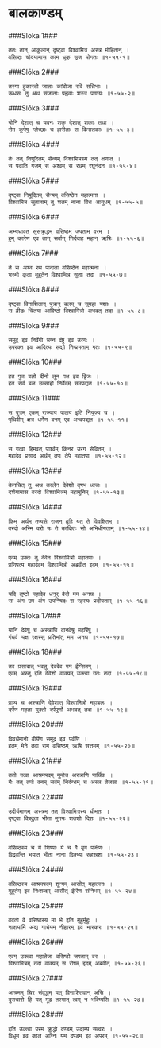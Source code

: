 बालकाण्डम्
===============================


###Slōka 1###


    ततः तान् आकुलान् दृष्ट्वा विश्वामित्र अस्त्र मोहितान् ।
    वसिष्ठः चोदयामास काम धुक् सृज योगतः ॥१-५५-१॥


###Slōka 2###


    तस्या हुंकारतो जाताः कांबोजा रवि सन्निभाः ।
    ऊधसः तु अथ संजाताः पह्लवाः शस्त्र पाणयः ॥१-५५-२॥


###Slōka 3###


    योनि देशात् च यवनः शकृ देशात् शकाः तथा ।
    रोम कूपेषु म्लेच्छाः च हारीताः स किरातकाः ॥१-५५-३॥


###Slōka 4###


    तैः तत् निषूदितम् सैन्यम् विश्वमित्रस्य तत् क्षणात् ।
    स पदाति गजम् स अश्वम् स रथम् रघुनंदन ॥१-५५-४॥


###Slōka 5###


    दृष्ट्वा निषूदितम् सैन्यम् वसिष्ठेन महात्मना ।
    विश्वामित्र सुतानाम् तु शतम् नाना विध आयुधम् ॥१-५५-५॥


###Slōka 6###


    अभ्यधावत् सुसंक्रुद्धम् वसिष्ठम् जपताम् वरम् ।
    हुम् कारेण एव तान् सर्वान् निर्ददाह महान् ऋषिः ॥१-५५-६॥


###Slōka 7###


    ते स अश्व रथ पादाता वसिष्ठेन महात्मना ।
    भस्मी कृता मुहूर्तेन विश्वामित्र सुताः तदा ॥१-५५-७॥


###Slōka 8###


    दृष्ट्वा विनाशितान् पुत्रान् बलम् च सुमहा यशाः ।
    स व्रीडः चिंतया आविष्टो विश्वामित्रो अभवत् तदा ॥१-५५-८॥


###Slōka 9###


    समुद्र इव निर्वेगो भग्न दंष्ट्र इव उरगः ।
    उपरक्त इव आदित्यः सद्यो निष्प्रभताम् गतः ॥१-५५-९॥


###Slōka 10###


    हत पुत्र बलो दीनो लून पक्ष इव द्विजः ।
    हत सर्व बल उत्साहो निर्वेदम् समपद्यत ॥१-५५-१०॥


###Slōka 11###


    स पुत्रम् एकम् राज्याय पालय इति नियुज्य च ।
    पृथिवीम् क्षत्र धर्मेण वनम् एव अन्वपद्यत ॥१-५५-११॥


###Slōka 12###


    स गत्वा हिमवत् पार्श्वम् किंनर उरग सेवितम् ।
    महादेव प्रसाद अर्थम् तपः तेपे महातपाः ॥१-५५-१२॥


###Slōka 13###


    केनचित् तु अथ कालेन देवेशो वृषभ ध्वजः ।
    दर्शयामास वरदो विश्वामित्रम् महामुनिम् ॥१-५५-१३॥


###Slōka 14###


    किम् अर्थम् तप्यसे राजन् ब्रूहि यत् ते विवक्षितम् ।
    वरदो अस्मि वरो यः ते कांक्षितः सो अभिधीयताम् ॥१-५५-१४॥


###Slōka 15###


    एवम् उक्तः तु देवेन विश्वामित्रो महातपाः ।
    प्रणिपत्य महादेवम् विश्वामित्रो अब्रवीत् इदम् ॥१-५५-१५॥


###Slōka 16###


    यदि तुष्टो महादेव धनुर् वेदो मम अनघ ।
    सा अंग उप अंग उपनिषदः स रहस्यः प्रदीयताम् ॥१-५५-१६॥


###Slōka 17###


    यानि देवेषु च अस्त्राणि दानवेषु महर्षिषु ।
    गंधर्व यक्ष रक्षस्सु प्रतिभांतु मम अनघ ॥१-५५-१७॥


###Slōka 18###


    तव प्रसादात् भवतु देवदेव मम ईप्सितम् ।
    एवम् अस्तु इति देवेशो वाक्यम् उक्त्वा गतः तदा ॥१-५५-१८॥


###Slōka 19###


    प्राप्य च अस्त्राणि देवेशात् विश्वामित्रो महाबलः ।
    दर्पेण महता युक्तो दर्पपूर्णो अभवत् तदा ॥१-५५-१९॥


###Slōka 20###


    विवर्धमानो वीर्येण समुद्र इव पर्वणि ।
    हतम् मेने तदा राम वसिष्ठम् ऋषि सत्तमम् ॥१-५५-२०॥


###Slōka 21###


    ततो गत्वा आश्रमपदम् मुमोच अस्त्राणि पार्थिवः ।
    यैः तत् तपो वनम् सर्वम् निर्दग्धम् च अस्त्र तेजसा ॥१-५५-२१॥


###Slōka 22###


    उदीर्यमाणम् अस्त्रम् तत् विश्वामित्रस्य धीमतः ।
    दृष्ट्वा विप्रद्रुता भीता मुनयः शतशो दिशः ॥१-५५-२२॥


###Slōka 23###


    वसिष्ठस्य च ये शिष्याः ये च वै मृग पक्षिणः ।
    विद्रवन्ति भयात् भीता नाना दिक्भ्यः सहस्रशः ॥१-५५-२३॥


###Slōka 24###


    वसिष्ठस्य आश्रमपदम् शून्यम् आसीत् महात्मनः ।
    मुहूर्तम् इव निःशब्दम् आसीत् ईरिण संनिभम् ॥१-५५-२४॥


###Slōka 25###


    वदतो वै वसिष्ठस्य मा भै इति मुहुर्मुहुः ।
    नाशयामि अद्य गाधेयम् नीहारम् इव भास्करः ॥१-५५-२५॥


###Slōka 26###


    एवम् उक्त्वा महातेजा वसिष्ठो जपताम् वरः ।
    विश्वामित्रम् तदा वाक्यम् स रोषम् इदम् अब्रवीत् ॥१-५५-२६॥


###Slōka 27###


    आश्रमम् चिर संवृद्धम् यत् विनाशितवान् असि ।
    दुराचारो हि यत् मूढ तस्मात् त्वम् न भविष्यसि ॥१-५५-२७॥


###Slōka 28###


    इति उक्त्वा परम क्रुद्धो दण्डम् उद्यम्य सत्वरः ।
    विधूम इव काल अग्निः यम दण्डम् इव अपरम् ॥१-५५-२८॥


